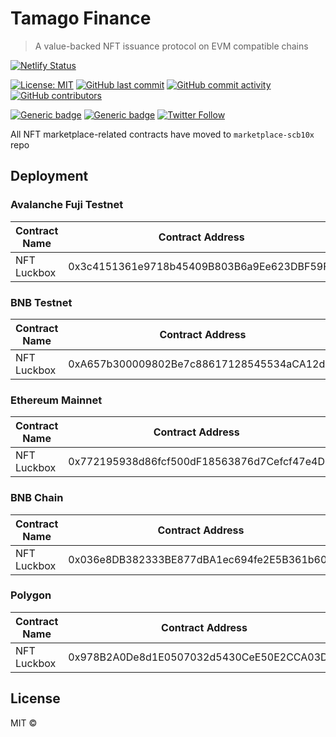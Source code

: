 # Tamago Finance

> A value-backed NFT issuance protocol on EVM compatible chains

[![Netlify Status](https://api.netlify.com/api/v1/badges/e84d4c25-ebdb-4b18-9751-5ed453015029/deploy-status)](https://app.netlify.com/sites/helpful-meerkat-01f0e9/deploys)

[![License: MIT](https://img.shields.io/badge/License-MIT-yellow.svg)](https://opensource.org/licenses/MIT)
[![GitHub last commit](https://img.shields.io/github/last-commit/tamago-finance/tamago-finance)](https://github.com/tamago-finance/tamago-finance/commits/main)
[![GitHub commit activity](https://img.shields.io/github/commit-activity/m/tamago-finance/tamago-finance)](https://github.com/tamago-finance/tamago-finance/commits/main)
[![GitHub contributors](https://img.shields.io/github/contributors-anon/tamago-finance/tamago-finance)](https://github.com/tamago-finance/tamago-finance/graphs/contributors)

[![Generic badge](https://img.shields.io/badge/homepage-view-red.svg)](https://tamago.finance/)
[![Generic badge](https://img.shields.io/badge/discord-join-green.svg)](https://discord.gg/78fax5dPqk)
[![Twitter Follow](https://img.shields.io/twitter/follow/tamagofinance?label=follow%20%40tamagofinance&style=social)](https://twitter.com/tamagofinance)

All NFT marketplace-related contracts have moved to `marketplace-scb10x` repo

## Deployment

### Avalanche Fuji Testnet

Contract Name | Contract Address 
--- | --- 
NFT Luckbox | 0x3c4151361e9718b45409B803B6a9Ee623DBF59FE

### BNB Testnet

Contract Name | Contract Address 
--- | --- 
NFT Luckbox | 0xA657b300009802Be7c88617128545534aCA12dbe

### Ethereum Mainnet

Contract Name | Contract Address 
--- | --- 
NFT Luckbox | 0x772195938d86fcf500dF18563876d7Cefcf47e4D

### BNB Chain

Contract Name | Contract Address 
--- | --- 
NFT Luckbox | 0x036e8DB382333BE877dBA1ec694fe2E5B361b607

### Polygon

Contract Name | Contract Address 
--- | --- 
NFT Luckbox | 0x978B2A0De8d1E0507032d5430CeE50E2CCA03D5b


## License

MIT ©
